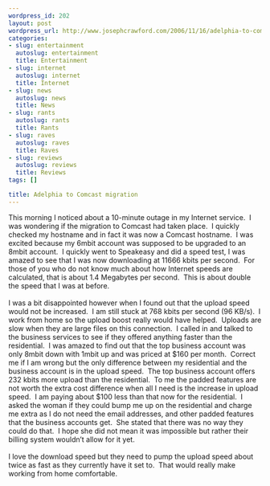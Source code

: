 ```yaml
--- 
wordpress_id: 202
layout: post
wordpress_url: http://www.josephcrawford.com/2006/11/16/adelphia-to-comcast-migration/
categories: 
- slug: entertainment
  autoslug: entertainment
  title: Entertainment
- slug: internet
  autoslug: internet
  title: Internet
- slug: news
  autoslug: news
  title: News
- slug: rants
  autoslug: rants
  title: Rants
- slug: raves
  autoslug: raves
  title: Raves
- slug: reviews
  autoslug: reviews
  title: Reviews
tags: []

title: Adelphia to Comcast migration
---
```

This morning I noticed about a 10-minute outage in my Internet service.&nbsp; I was wondering if the migration to Comcast had taken place.&nbsp; I quickly checked my hostname and in fact it was now a Comcast hostname.&nbsp; I was excited because my 6mbit account was supposed to be upgraded to an 8mbit account.&nbsp; I quickly went to Speakeasy and did a speed test, I was amazed to see that I was now downloading at 11666 kbits per second.&nbsp; For those of you who do not know much about how Internet speeds are calculated, that is about 1.4 Megabytes per second.&nbsp; This is about double the speed that I was at before.<br /><br />I was a bit disappointed however when I found out that the upload speed would not be increased.&nbsp; I am still stuck at 768 kbits per second (96 KB/s).&nbsp; I work from home so the upload boost really would have helped.&nbsp; Uploads are slow when they are large files on this connection.&nbsp; I called in and talked to the business services to see if they offered anything faster than the residential.&nbsp; I was amazed to find out that the top business account was only 8mbit down with 1mbit up and was priced at $160 per month.&nbsp; Correct me if I am wrong but the only difference between my residential and the business account is in the upload speed.&nbsp; The top business account offers 232 kbits more upload than the residential.&nbsp; To me the padded features are not worth the extra cost difference when all I need is the increase in upload speed.&nbsp; I am paying about $100 less than that now for the residential.&nbsp; I asked the woman if they could bump me up on the residential and charge me extra as I do not need the email addresses, and other padded features that the business accounts get.&nbsp; She stated that there was no way they could do that.&nbsp; I hope she did not mean it was impossible but rather their billing system wouldn&rsquo;t allow for it yet.<br /><br />I love the download speed but they need to pump the upload speed about twice as fast as they currently have it set to.&nbsp; That would really make working from home comfortable.<br />
